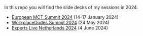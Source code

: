 In this repo you will find the slide decks of my sessions in 2024.

* [European MCT Summit 2024](https://www.mctsummit.nl) (14-17 January 2024)
* [WorkplaceDudes Summit 2024](https://www.workplacedudessummit.nl) (24 May 2024)
* [Experts Live Netherlands 2024](https://www.expertslive.nl) (4 June 2024)
